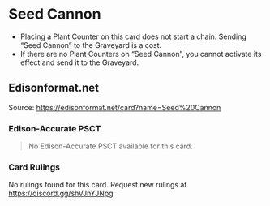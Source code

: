 # Seed Cannon

*   Placing a Plant Counter on this card does not start a chain. Sending “Seed Cannon” to the Graveyard is a cost.
*   If there are no Plant Counters on “Seed Cannon”, you cannot activate its effect and send it to the Graveyard.

## Edisonformat.net

Source: https://edisonformat.net/card?name=Seed%20Cannon

### Edison-Accurate PSCT

> No Edison-Accurate PSCT available for this card.

### Card Rulings

No rulings found for this card. Request new rulings at https://discord.gg/shVJnYJNpg
            